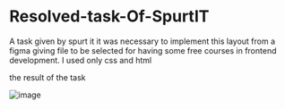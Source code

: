 
# Resolved-task-Of-SpurtIT

A task given by spurt it it was necessary to implement this layout from a figma giving file to be selected for having some free courses in frontend development.
I used only css and html  


the result of the task 

![image](https://user-images.githubusercontent.com/78964639/216784497-b2d11ded-584b-4390-ba07-d958f3d25e30.png)
